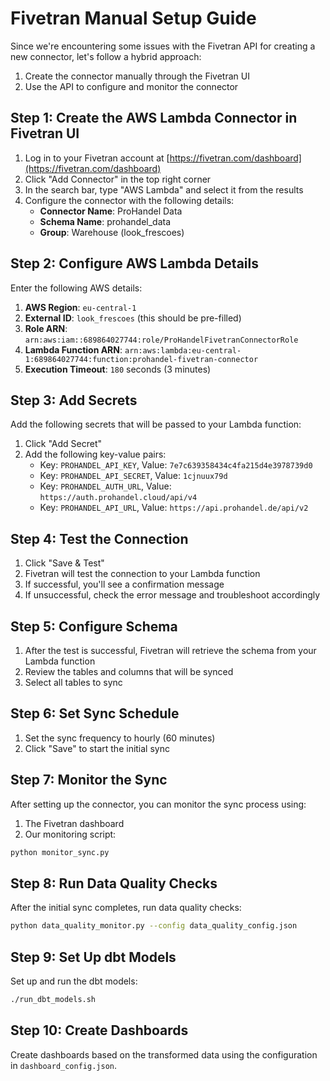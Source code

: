 # Fivetran Manual Setup Guide

Since we're encountering some issues with the Fivetran API for creating a new connector, let's follow a hybrid approach:

1. Create the connector manually through the Fivetran UI
2. Use the API to configure and monitor the connector

## Step 1: Create the AWS Lambda Connector in Fivetran UI

1. Log in to your Fivetran account at [https://fivetran.com/dashboard](https://fivetran.com/dashboard)
2. Click "Add Connector" in the top right corner
3. In the search bar, type "AWS Lambda" and select it from the results
4. Configure the connector with the following details:
   - **Connector Name**: ProHandel Data
   - **Schema Name**: prohandel_data
   - **Group**: Warehouse (look_frescoes)

## Step 2: Configure AWS Lambda Details

Enter the following AWS details:

1. **AWS Region**: `eu-central-1`
2. **External ID**: `look_frescoes` (this should be pre-filled)
3. **Role ARN**: `arn:aws:iam::689864027744:role/ProHandelFivetranConnectorRole`
4. **Lambda Function ARN**: `arn:aws:lambda:eu-central-1:689864027744:function:prohandel-fivetran-connector`
5. **Execution Timeout**: `180` seconds (3 minutes)

## Step 3: Add Secrets

Add the following secrets that will be passed to your Lambda function:

1. Click "Add Secret"
2. Add the following key-value pairs:
   - Key: `PROHANDEL_API_KEY`, Value: `7e7c639358434c4fa215d4e3978739d0`
   - Key: `PROHANDEL_API_SECRET`, Value: `1cjnuux79d`
   - Key: `PROHANDEL_AUTH_URL`, Value: `https://auth.prohandel.cloud/api/v4`
   - Key: `PROHANDEL_API_URL`, Value: `https://api.prohandel.de/api/v2`

## Step 4: Test the Connection

1. Click "Save & Test"
2. Fivetran will test the connection to your Lambda function
3. If successful, you'll see a confirmation message
4. If unsuccessful, check the error message and troubleshoot accordingly

## Step 5: Configure Schema

1. After the test is successful, Fivetran will retrieve the schema from your Lambda function
2. Review the tables and columns that will be synced
3. Select all tables to sync

## Step 6: Set Sync Schedule

1. Set the sync frequency to hourly (60 minutes)
2. Click "Save" to start the initial sync

## Step 7: Monitor the Sync

After setting up the connector, you can monitor the sync process using:

1. The Fivetran dashboard
2. Our monitoring script:

```bash
python monitor_sync.py
```

## Step 8: Run Data Quality Checks

After the initial sync completes, run data quality checks:

```bash
python data_quality_monitor.py --config data_quality_config.json
```

## Step 9: Set Up dbt Models

Set up and run the dbt models:

```bash
./run_dbt_models.sh
```

## Step 10: Create Dashboards

Create dashboards based on the transformed data using the configuration in `dashboard_config.json`.
